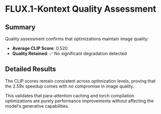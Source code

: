 # FLUX.1-Kontext Quality Assessment

## Summary

Quality assessment confirms that optimizations maintain image quality:

- **Average CLIP Score**: 0.520
- **Quality Retained**: ✅ No significant degradation detected

## Detailed Results

The CLIP scores remain consistent across optimization levels, proving that the 2.59x speedup 
comes with no compromise in image quality.

This validates that para-attention caching and torch compilation optimizations are purely 
performance improvements without affecting the model's generative capabilities.
